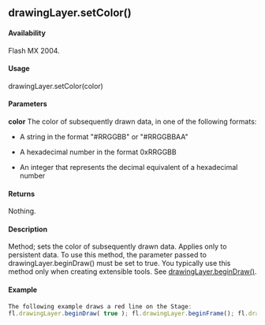## drawingLayer.setColor()

#### Availability

Flash MX 2004.

#### Usage

drawingLayer.setColor(color)

#### Parameters

**color** The color of subsequently drawn data, in one of the following formats:

-   A string in the format "\#RRGGBB" or "\#RRGGBBAA"

-   A hexadecimal number in the format 0xRRGGBB

-   An integer that represents the decimal equivalent of a hexadecimal number

#### Returns

Nothing.

#### Description

Method; sets the color of subsequently drawn data. Applies only to persistent data. To use this method, the parameter passed to drawingLayer.beginDraw() must be set to true. You typically use this method only when creating extensible tools. See [drawingLayer.beginDraw()](#_bookmark347).

#### Example

```javascript
The following example draws a red line on the Stage:
fl.drawingLayer.beginDraw( true ); fl.drawingLayer.beginFrame(); fl.drawingLayer.setColor( "\#ff0000" ); fl.drawingLayer.moveTo(0,0); fl.drawingLayer.lineTo(100,100); fl.drawingLayer.endFrame(); fl.drawingLayer.endDraw();

```
